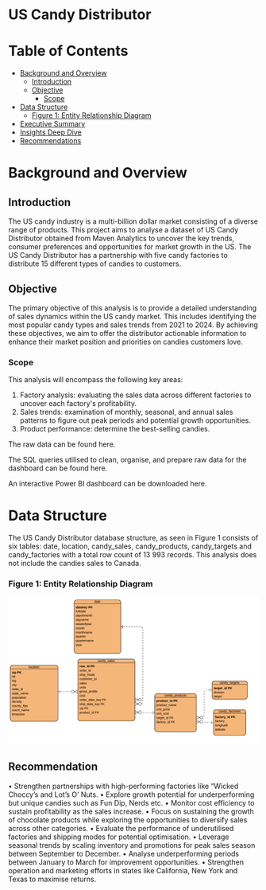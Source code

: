 # US Candy Distributor 

# Table of Contents

- [Background and Overview](#background-and-overview)
    - [Introduction](#introduction)
    - [Objective](#objective)
      - [Scope](#scope)
- [Data Structure](#data-structure)
    - [Figure 1: Entity Relationship Diagram](#figure-1-:-entity-relationship-diagram)
- [Executive Summary](#executive-summary)
- [Insights Deep Dive](#insights-deep-dive)
- [Recommendations](#recommendations)


# Background and Overview
## Introduction
The US candy industry is a multi-billion dollar market consisting of a diverse range of products. This project aims to analyse a dataset of US Candy Distributor obtained from Maven Analytics to uncover the key trends, consumer preferences and opportunities for market growth in the US. The US Candy Distributor has a partnership with five candy factories to distribute 15 different types of candies to customers.

## Objective
The primary objective of this analysis is to provide a detailed understanding of sales dynamics within the US candy market. This includes identifying the most popular candy types and sales trends from 2021 to 2024. By achieving these objectives, we aim to offer the distributor actionable information to enhance their market position and priorities on candies customers love. 

### Scope
This analysis will encompass the following key areas:
1.	Factory analysis: evaluating the sales data across different factories to uncover each factory's profitability.
2.	Sales trends: examination of monthly, seasonal, and annual sales patterns to figure out peak periods and potential growth opportunities.
3.	Product performance: determine the best-selling candies.

The raw data can be found here.

The SQL queries utilised to clean, organise, and prepare raw data for the dashboard can be found here.

An interactive Power BI dashboard can be downloaded here.

# Data Structure
The US Candy Distributor database structure, as seen in Figure 1 consists of six tables: date, location, candy_sales, candy_products, candy_targets and candy_factories with a total row count of 13 993 records. This analysis does not include the candies sales to Canada.

### Figure 1: Entity Relationship Diagram
![ERD](candy_sales_ERD.png)


## Recommendation
•	Strengthen partnerships with high-performing factories like “Wicked Choccy’s and Lot’s O’ Nuts.
•	Explore growth potential for underperforming but unique candies such as Fun Dip, Nerds etc.
•	Monitor cost efficiency to sustain profitability as the sales increase.
•	Focus on sustaining the growth of chocolate products while exploring the opportunities to diversify sales across other categories. 
•	Evaluate the performance of underutilised factories and shipping modes for potential optimisation. 
•	Leverage seasonal trends by scaling inventory and promotions for peak sales season between September to December. 
•	Analyse underperforming periods between January to March for improvement opportunities.
•	Strengthen operation and marketing efforts in states like California, New York and Texas to maximise returns.


